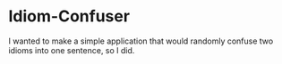 # Idiom-Confuser

I wanted to make a simple application that would randomly confuse two idioms into one sentence, so I did.
